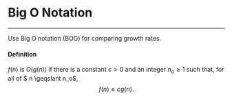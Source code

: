 # Big O Notation
---
Use Big O notation (BOG) for comparing growth rates.
#### Definition
$f(n)$ is $O(g(n))$ if there is a constant $c > 0$ and an integer $n_o \geqslant 1$ such that, for all of $ n \geqslant n_o$,
$$ f(n) \leqslant cg(n). $$


